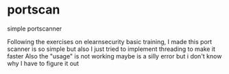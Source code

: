 # portscan
simple portscanner

Following the exercises on elearnsecurity basic training, I made this port scanner is so simple but also I just tried to implement threading to make it faster
Also the "usage" is not working maybe is a silly error but i don't know why I have to figure it out
